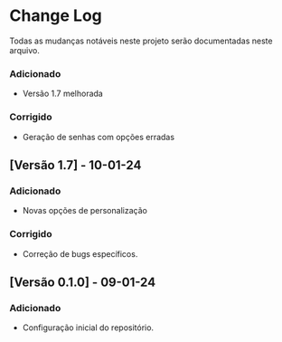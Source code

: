 # Change Log

Todas as mudanças notáveis neste projeto serão documentadas neste arquivo.


### Adicionado

- Versão 1.7 melhorada

### Corrigido

- Geração de senhas com opções erradas

## [Versão 1.7] - 10-01-24

### Adicionado

- Novas opções de personalização

### Corrigido

- Correção de bugs específicos.

## [Versão 0.1.0] - 09-01-24

### Adicionado

- Configuração inicial do repositório.